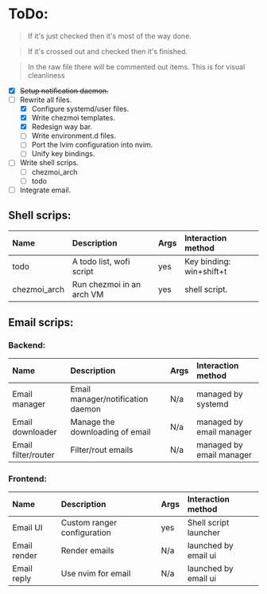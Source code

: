 # ToDo:

> If it's just checked then it's most of the way done.
 
> If it's crossed out and checked then it's finished.
 
> In the raw file there will be commented out items.
> This is for visual cleanliness
<!-- * [X] ~~Refactor lvim configuration file.~~ -->
<!-- * [X] ~~Refactor kitty configuration file.~~ -->
<!-- * [X] ~~Refactor sway configuration file.~~ -->
<!-- * [X] ~~Fix waybar.~~ -->
<!-- * [X] ~~Fix wofi.~~ -->
* [X] ~~Setup notification daemon.~~
* [ ] Rewrite all files.
    * [X] Configure systemd/user files.
    * [X] Write chezmoi templates.
    * [X] Redesign way bar.
    * [ ] Write environment.d files.
    * [ ] Port the lvim configuration into nvim.
    * [ ] Unify key bindings.
* [ ] Write shell scrips.
    * [ ] chezmoi_arch
    * [ ] todo
* [ ] Integrate email.

## Shell scrips:

| Name         | Description               | Args | Interaction method       |
|:-------------|:--------------------------|:-----|:-------------------------|
| todo         | A todo list, wofi script  | yes  | Key binding: win+shift+t |
| chezmoi_arch | Run chezmoi in an arch VM | yes  | shell script.            |

## Email scrips:

### Backend:

| Name                | Description                       | Args | Interaction method       |
|:--------------------|:----------------------------------|:-----|:-------------------------|
| Email manager       | Email manager/notification daemon | N/a  | managed by systemd       |
| Email downloader    | Manage the downloading of email   | N/a  | managed by email manager |
| Email filter/router | Filter/rout emails                | N/a  | managed by email manager |

### Frontend:

| Name                | Description                 | Args | Interaction method       |
|:--------------------|:----------------------------|:-----|:-------------------------|
| Email UI            | Custom ranger configuration | yes  | Shell script launcher    |
| Email render        | Render emails               | N/a  | launched by email ui     |
| Email reply         | Use nvim for email          | N/a  | launched by email ui     |
